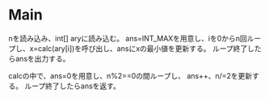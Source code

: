 # Main
nを読み込み、int[] aryに読み込む。
ans=INT\_MAXを用意し、iを0からn回ループし、x=calc(ary[i])を呼び出し、ansにxの最小値を更新する。
ループ終了したらansを出力する。

calcの中で、ans=0を用意し、n%2==0の間ループし、
ans++、n/=2を更新する。
ループ終了したらansを返す。
